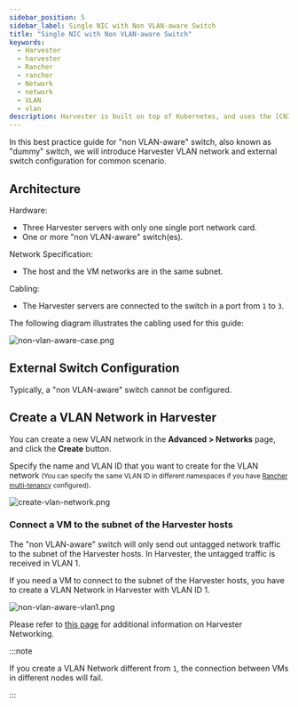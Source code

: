 ```yaml
---
sidebar_position: 5
sidebar_label: Single NIC with Non VLAN-aware Switch
title: "Single NIC with Non VLAN-aware Switch"
keywords:
  - Harvester
  - harvester
  - Rancher
  - rancher
  - Network
  - network
  - VLAN
  - vlan
description: Harvester is built on top of Kubernetes, and uses the [CNI](https://github.com/containernetworking/cni) as the interface between network providers and Kubernetes pod networking. Naturally, we implement the Harvester network based on CNI. Moreover, the Harvester UI integrates the network configuration in order to provide a user-friendly way to configure networks for VMs.
---
```


In this best practice guide for "non VLAN-aware" switch, also known as "dummy" switch, we will introduce Harvester VLAN network and external switch configuration for common scenario.

## Architecture

Hardware:

- Three Harvester servers with only one single port network card.
- One or more "non VLAN-aware" switch(es).

Network Specification:

- The host and the VM networks are in the same subnet.

Cabling:

- The Harvester servers are connected to the switch in a port from `1` to `3`.

The following diagram illustrates the cabling used for this guide:

   ![non-vlan-aware-case.png](/img/v1.0/networking/best-practice/non-vlan-aware-case.png)

## External Switch Configuration

Typically, a "non VLAN-aware" switch cannot be configured.

## Create a VLAN Network in Harvester

You can create a new VLAN network in the **Advanced > Networks** page, and click the **Create** button.

Specify the name and VLAN ID that you want to create for the VLAN network <small>(You can specify the same VLAN ID in different namespaces if you have [Rancher multi-tenancy](../../rancher/virtualization-management.md#multi-tenancy) configured)</small>.

   ![create-vlan-network.png](/img/v1.0/networking/best-practice/create-network.png)

### Connect a VM to the subnet of the Harvester hosts

The "non VLAN-aware" switch will only send out untagged network traffic to the subnet of the Harvester hosts. In Harvester, the untagged traffic is received in VLAN 1.

If you need a VM to connect to the subnet of the Harvester hosts, you have to create a VLAN Network in Harvester with VLAN ID 1.

   ![non-vlan-aware-vlan1.png](/img/v1.0/networking/best-practice/non-vlan-aware-vlan1.png)

Please refer to [this page](../harvester-network.md) for additional information on Harvester Networking.

:::note

If you create a VLAN Network different from `1`, the connection between VMs in different nodes will fail.

:::
